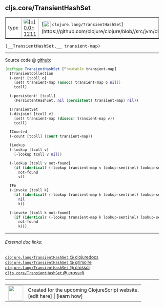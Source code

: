 ## cljs.core/TransientHashSet



 <table border="1">
<tr>
<td>type</td>
<td><a href="https://github.com/cljsinfo/cljs-api-docs/tree/0.0-1211"><img valign="middle" alt="[+] 0.0-1211" title="Added in 0.0-1211" src="https://img.shields.io/badge/+-0.0--1211-lightgrey.svg"></a> </td>
<td>
[<img height="24px" valign="middle" src="http://i.imgur.com/1GjPKvB.png"> <samp>clojure.lang/TransientHashSet</samp>](https://github.com/clojure/clojure/blob//src/jvm/clojure/lang/PersistentHashSet.java)
</td>
</tr>
</table>


 <samp>
(__TransientHashSet.__ transient-map)<br>
</samp>

---







Source code @ [github](https://github.com/clojure/clojurescript/blob/r2985/src/cljs/cljs/core.cljs#L7453-L7488):

```clj
(deftype TransientHashSet [^:mutable transient-map]
  ITransientCollection
  (-conj! [tcoll o]
    (set! transient-map (assoc! transient-map o nil))
    tcoll)

  (-persistent! [tcoll]
    (PersistentHashSet. nil (persistent! transient-map) nil))

  ITransientSet
  (-disjoin! [tcoll v]
    (set! transient-map (dissoc! transient-map v))
    tcoll)

  ICounted
  (-count [tcoll] (count transient-map))

  ILookup
  (-lookup [tcoll v]
    (-lookup tcoll v nil))

  (-lookup [tcoll v not-found]
    (if (identical? (-lookup transient-map v lookup-sentinel) lookup-sentinel)
      not-found
      v))

  IFn
  (-invoke [tcoll k]
    (if (identical? (-lookup transient-map k lookup-sentinel) lookup-sentinel)
      nil
      k))

  (-invoke [tcoll k not-found]
    (if (identical? (-lookup transient-map k lookup-sentinel) lookup-sentinel)
      not-found
      k)))
```

<!--
Repo - tag - source tree - lines:

 <pre>
clojurescript @ r2985
└── src
    └── cljs
        └── cljs
            └── <ins>[core.cljs:7453-7488](https://github.com/clojure/clojurescript/blob/r2985/src/cljs/cljs/core.cljs#L7453-L7488)</ins>
</pre>

-->

---



###### External doc links:

[`clojure.lang/TransientHashSet` @ clojuredocs](http://clojuredocs.org/clojure.lang/TransientHashSet)<br>
[`clojure.lang/TransientHashSet` @ grimoire](http://conj.io/store/v1/org.clojure/clojure/1.7.0-beta3/clj/clojure.lang/TransientHashSet/)<br>
[`clojure.lang/TransientHashSet` @ crossclj](http://crossclj.info/fun/clojure.lang/TransientHashSet.html)<br>
[`cljs.core/TransientHashSet` @ crossclj](http://crossclj.info/fun/cljs.core.cljs/TransientHashSet.html)<br>

---

 <table>
<tr><td>
<img valign="middle" align="right" width="48px" src="http://i.imgur.com/Hi20huC.png">
</td><td>
Created for the upcoming ClojureScript website.<br>
[edit here] | [learn how]
</td></tr></table>

[edit here]:https://github.com/cljsinfo/cljs-api-docs/blob/master/cljsdoc/cljs.core/TransientHashSet.cljsdoc
[learn how]:https://github.com/cljsinfo/cljs-api-docs/wiki/cljsdoc-files

<!--

This information was too distracting to show to readers, but I'll leave it
commented here since it is helpful to:

- pretty-print the data used to generate this document
- and show how to retrieve that data



The API data for this symbol:

```clj
{:ns "cljs.core",
 :name "TransientHashSet",
 :signature ["[transient-map]"],
 :history [["+" "0.0-1211"]],
 :type "type",
 :full-name-encode "cljs.core/TransientHashSet",
 :source {:code "(deftype TransientHashSet [^:mutable transient-map]\n  ITransientCollection\n  (-conj! [tcoll o]\n    (set! transient-map (assoc! transient-map o nil))\n    tcoll)\n\n  (-persistent! [tcoll]\n    (PersistentHashSet. nil (persistent! transient-map) nil))\n\n  ITransientSet\n  (-disjoin! [tcoll v]\n    (set! transient-map (dissoc! transient-map v))\n    tcoll)\n\n  ICounted\n  (-count [tcoll] (count transient-map))\n\n  ILookup\n  (-lookup [tcoll v]\n    (-lookup tcoll v nil))\n\n  (-lookup [tcoll v not-found]\n    (if (identical? (-lookup transient-map v lookup-sentinel) lookup-sentinel)\n      not-found\n      v))\n\n  IFn\n  (-invoke [tcoll k]\n    (if (identical? (-lookup transient-map k lookup-sentinel) lookup-sentinel)\n      nil\n      k))\n\n  (-invoke [tcoll k not-found]\n    (if (identical? (-lookup transient-map k lookup-sentinel) lookup-sentinel)\n      not-found\n      k)))",
          :title "Source code",
          :repo "clojurescript",
          :tag "r2985",
          :filename "src/cljs/cljs/core.cljs",
          :lines [7453 7488]},
 :full-name "cljs.core/TransientHashSet",
 :clj-symbol "clojure.lang/TransientHashSet"}

```

Retrieve the API data for this symbol:

```clj
;; from Clojure REPL
(require '[clojure.edn :as edn])
(-> (slurp "https://raw.githubusercontent.com/cljsinfo/cljs-api-docs/catalog/cljs-api.edn")
    (edn/read-string)
    (get-in [:symbols "cljs.core/TransientHashSet"]))
```

-->
